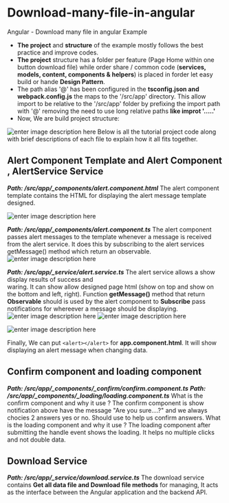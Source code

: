 

# Download-many-file-in-angular
Angular - Download many file in angular Example

 - **The project** and **structure** of the example mostly follows the best practice and improve codes.
 - **The project** structure has a folder per feature (Page Home within one button download file) while order share / common code (**services, models, content, components & helpers**) is placed in forder let easy build or hande **Design Pattern**. 
 - The path alias '@' has been configured in the **tsconfig.json and webpack.config.js** the maps to the '/src/app' directory. This allow import to be relative to the '/src/app' folder  by prefixing the import path with '@' removing the need to use long relative paths **like improt '.....'**
 - Now, We are build project structure:

![enter image description here](https://lh3.googleusercontent.com/iN0zqaDD4eKGC0VZjpfRvOidsNdVljuK_y7gB7UQZv_--81qiZ-3onzP7UAJMTSy5_1B3bqKQQ4Ozl_HGe_65z_ikgxnMoZ-2osIsbIE4l-ax3at6q3uARwyY2xbdhPmTOaI-29Ys4lIPhG2L9ER9YCEheP5zcl9eaAF-MZJ8YKNpqa4NpF_-0vspf1T5f87UB8P2ZtDbcVDLXmu-hvuzPe4QAbeB-_CvTEAZEteuVdIHuSQ6UjZfLJeETdYr8ViiuMIVuPCkJA2PDlZklZgVxt62XfXIakpCSbTbHGWm3Dle6RjV2voPRhnNPLENPl45ylkExq7TlbvFDglaaREffpOvJRxbadAwuirM-mVbfFH8Os5v5hFqkUOKaTQNaV066-OK8l__bgIt8QTmCLjRid3owz5bulB3098ww4yrJecwGzInwpEnnd_ir5_9kJslAhA0ZL1qtpl5C_EU2elu8EiM2SXMri5m5f9-S2aujO76jhs2CVc6bPpmari8yr7scFMYMESPlG-37-dlAEkmlzQaP14pgBKqjP5PQ7gLj8NeaFU40PCcfpr-CmgslIxyOwN-KdYCPlVY6UaP8A0c4E1zqHzMrPmLxoYG2LJE9Yin8CALppIFDt3M1gq9oMOnziAqNH7Z3_-Np_K94yTMbTsuvz8ZHBvMH2GHb3B48nhgicgcaaGxBumo5FjJjo_XcDvGWmO50mZmmv8Af36UTGS4U7O8U0f4Z1dxTS--Uh2BpltFpxZzj0NO4dgTg=w262-h384-no?authuser=0)
Below is all the tutorial project code along with brief descriptions of each file to explain how it all fits together.
## Alert Component Template and Alert Component ,  AlertService Service
***Path: /src/app/_components/alert.component.html***
The alert component template contains the HTML for displaying the alert message template designed.

![enter image description here](https://lh3.googleusercontent.com/j4NebTrs3aRc8a-jBxAReW8ieJ20A8qcnqkvrOr6C5BjduJCIA89p-WC5ZuBqTqCaBzAFLseAKBhXA3L4tKF0LCaGIf0y25EVrcdzGIuurqmiVqZ87fQSr5nuXiyXRfrYhr1tosN_DEktf0WH0WaN6dPeiXisqumLlGfOxvurlh_nKyMWz4EuJy77x2nbOcbykP_aahRZ-3CDuR14Icv5ahhVrhfapGLBKfDwsv12LDA9EPIulyI-Hz9GngBAMgVcl01zvUIxD7h3K8mG_dMey0Dbh-iQrGofXlSUrId8ETlFMSAXEP4HnRe8-xfJstQUub4syB9X6Ab5OlNa4RxlFLsQKXlafVrujA9PRLNx4wQghNwthSf8Qton2tOgQSdEd6pD60b6HuuklCUKH2WEyR7Qk-1-AcoVqHHbon3hkDw0LQkTzMAkJ5bV7C2ax3Dki6SumF6sf3SsNWcZaMMZuRw5LaRWopjmX3GzfiGg4W7tPa0Id8X5WHp3wxRRBwbjH0quuigljlSYTow8nARIVyj6QoBI_TTMP_OU1GdaGXYIjsOXo3zVsW3cM9jWqvqMZ3rXzUW3aHG3EzVplkf-jkGDoqPo1-VC79fbJX8k8Ha0THvLbKALnYHy8BGC1fvoqSW0lCh_Pt50AUlafDrXIZtMvnnc_PEHxMeb72hvEYhCycWhFNioi-kHZIXVMYOeRRf8QHyhxyIUzH7iCZuQz_eOloGKI2xRk3guUiCFhDodPI2CTns56xwX_4utQ=w2454-h218-no?authuser=0)


***Path: /src/app/_components/alert.component.ts***
The alert component passes alert messages to the template whenever a message is received from the alert service. It does this by subscribing to the alert services getMessage()  method which return an observable.
  ![enter image description here](https://lh3.googleusercontent.com/rrV52ZcSPMC1R0XkNwCiNCNERfzn40F6zuZjWwJyMKPh_Sjae_gQ7owa9LflIGWgChlHBOo-FubcSeA0lHYT1irVG5KXJyE86ZmHQD5M2CRuZPAGgcN4vP1pWKvwma1gI2fWvkNTh622d10KJKB98JlqC38U141Xy7xG0cNWvJ3IFZgE5R6Ahoq_VZDrpFQuo8kwZYm6zkC6tMfHgz5Uidqj6ZETYrPc6jXwnNwmTx_Xra-zg9r0i0WidxM0leBTrPjE0zTnTRXz6J11YeE2HFLaM0Mfji4VEjqg_IohK0-xrNnNc2MWD46wZKk86LM57fNwAhzJ_sNT_PEjCitfnHJFruA3OHgzydQdZM78B2K7XlNq_MLEVFMN5blzKIP90qWdnUlhwIIVAIS8HpiAN8Orpb6-w2pUgN7XF8K0qiih6YFiufeDNspupPZre854Ipv80_eDQo5AsXWTLLIq9ElqelX_AkKG41Mu7R24rosFYRWjSl9YUkHAoYqr0cRYDCpB0_5fipjo_6MJdRLJ2MIUKWrVk_Z75ovnMGGg9Tn94PnsckKSggWESoa5t4o-WOMFb32rmoXnRf0frcKDS_S_0T4-_FBe4eI-jEbSva3dfYLSllXUEJ9t8OGPvsgxb_HiKmhTIMeB6xBBhs5HYPV-wBPurxePyRnHs5pj4RrPCdw9XBE_6tmTv9C_6lHi24NOK1_Io_oHQsapDP211oMrIDgH3PsCISrWnJI56CMsdI3tzCcFlqE7cs3_Rw=w1214-h1142-no?authuser=0%22%29,%20url%28%22https://lh3.googleusercontent.com/rrV52ZcSPMC1R0XkNwCiNCNERfzn40F6zuZjWwJyMKPh_Sjae_gQ7owa9LflIGWgChlHBOo-FubcSeA0lHYT1irVG5KXJyE86ZmHQD5M2CRuZPAGgcN4vP1pWKvwma1gI2fWvkNTh622d10KJKB98JlqC38U141Xy7xG0cNWvJ3IFZgE5R6Ahoq_VZDrpFQuo8kwZYm6zkC6tMfHgz5Uidqj6ZETYrPc6jXwnNwmTx_Xra-zg9r0i0WidxM0leBTrPjE0zTnTRXz6J11YeE2HFLaM0Mfji4VEjqg_IohK0-xrNnNc2MWD46wZKk86LM57fNwAhzJ_sNT_PEjCitfnHJFruA3OHgzydQdZM78B2K7XlNq_MLEVFMN5blzKIP90qWdnUlhwIIVAIS8HpiAN8Orpb6-w2pUgN7XF8K0qiih6YFiufeDNspupPZre854Ipv80_eDQo5AsXWTLLIq9ElqelX_AkKG41Mu7R24rosFYRWjSl9YUkHAoYqr0cRYDCpB0_5fipjo_6MJdRLJ2MIUKWrVk_Z75ovnMGGg9Tn94PnsckKSggWESoa5t4o-WOMFb32rmoXnRf0frcKDS_S_0T4-_FBe4eI-jEbSva3dfYLSllXUEJ9t8OGPvsgxb_HiKmhTIMeB6xBBhs5HYPV-wBPurxePyRnHs5pj4RrPCdw9XBE_6tmTv9C_6lHi24NOK1_Io_oHQsapDP211oMrIDgH3PsCISrWnJI56CMsdI3tzCcFlqE7cs3_Rw=w327-h308-no?authuser=0)
    

***Path: /src/app/_service/alert.service.ts***
The alert service allows a show display results of success and  
waring. It can show allow designed page html (show on top and show on the bottom and left, right).
Function **getMessage()** method that return **Observable** should is used by the alert component to **Subscribe** pass notifications for whereever a message should be displaying.
![enter image description here](https://lh3.googleusercontent.com/UinvE71g4TOf2i0wLlvHTdfZ1H2c1EvHC-i3C3RLowvrp9fBjHtGnTUaEzuPmDCTcR_FBiNQ2rfSSCe6282hjx8F3f9HUnDuP1tIuEKnhCmY8a4rh32jofaICB8cEvtas3PgSJZQzJkYq26svRrdLToxeYjReegRgjwyhfKp3FX3a63eokIzTRFbac5GiIAlCN6x1XB2sM6NuUWkPW_UwnDxE2mFGF6CHtS7sgxta59Fyv-CK1ypjn1nji5NS4kEE9D8UAnEaLln7Dy2jjEGg03IuQSNYsrQOAbdsAgXU5T9vmsB4XLbeiLpelimZLTt092C3GbWUydWAnqCTT1yn4YPxyIDEn2U-qeP-OrhQkZS0Ksr3GJEC4VSmoxD39C_NPWslaByApbl6X7jqwFgt-TDE2xL3igGZ9gkVtxylEUvOcNFgUYYdZzC7-zfjm3ttx2LtLt6jkXKyDtLB6qsqstLlnIZCmzOmTFH9yZe3MDYNjWtwK2lqhWmk-zXiis9guea-EfP5QLru4SbtbiyqS9adP3kkSxuKwJ7rxCJQviIjaEdCY58UUMzJ2d3No_jcnG0exzjAqwlGb8pjCKCHVtcb8YrQ0WlQqzdkTzrUuuh7389_PWoOqlUoC6OgmtFt0me1dIQBlqsyPwjF-8jWIm9Ks5hQmLLBgitiTvCwDo1EhOxIIx2Ddw_0ZXF3vu9lVm8cD9VOXoS1Ovb8oLjp9t1V35g2nfqa8XRcpxPK33ojOWp5Hx0ZuzRjGzrdw=w538-h384-no?authuser=0)
![enter image description here](https://lh3.googleusercontent.com/MpZBu593h58lMJZKwqRCJ7rMkUIgG_D-AnrVV67ppGR2sRTQie5D6lCR2toHVAcK1KA8BxlFUZlWMiD1_obyrzdR0UUmiHvq5Y3vbSKtkGYtRd-piuJFPedAPlQd7lxpsKUTSsYyJN7W5v5-5bNs2TuTDnUX_o5nFQSSAUZeLoku1cLR1jqjhAlaLTo1CWFOyrAeawSnG678c2T-lBejgWzm718w5CXmvAXyZaPUeKhnb1GBrdfqHP6FxCztNrjU9d1cDuJ3DnTEg8aOQFvGK35hOUNs-zU-Dl853A7-fSugot9ldG9oJh7gqpI1n1-LotNI4vszkPX8sNpya7yYjd6iXrrRf88baou6B7nIS3w_RuzJBUw3TxVzzOreo61pLEyhLaGIWvca1J0-WP81cI7OlK5JID4sQvnddoSys1BfpsJJ-fc_K-3Tnhh7FY8l2GiYy_QVbZzeL2WiLRUUE6aqmojU_vpeid0D-48AQ-t3QrJAngsI5hFCleFwyljXvZRmt6PZm35CSqwk3l4vtcGf7bICZK6r-GjAzBOCyfqbGay55q6ToMdqB3ecLPhWch4AkrwZ3Y8XiruRg6mZP_cFLVggTGiPJ4W_LLvADhxNPiIka7Pu0oaT_A3ECRoFlCQ8r8W2o7JOPG9Ns7nZliGRctgNrES0tyTBhswwGxOTTYJzcTuNjw7_XIswLS7MEy_Dg-GmANTUlMq678dqXowuBPDmW_UC6eixeJXfjyvtvGh3SyELMTlCZhUZoQ=w576-h384-no?authuser=0)

![enter image description here](https://lh3.googleusercontent.com/Hka_vxySq7fnEbKAwxtKSfe8CoYCCnI1m6yU0XuXI5lUKd0Csr4P1h6xBoVtjy4PCt53B3GEIZSl85IoANfSiPWnWhAHomDiMD31GhPg6Gh2aIk_NSy1BtPEw6A4Ug8LAlp-psH3Z2l5nj0QLXSJO8WH0D7oGYE84oEkNoKlFAapYXvnMF1-W5Ym0JODkphywHpq2w4sCuMqYVUmrm246qKQ52jDzwDgbFUxw5tzMTFRW5Ospfd-LowE0wIJkNu8zDAlw5g7pE1K0aFYhdc2D-yEihmjel-ThMpJSfSKz93cjGyEPRcWLCemG8OyF1wI0FziS-xKYUT28bcqI7sY0sDigmIxvdgSJHbN8xA8pnxzERRRaMTfMLoHN_r-oorIjnil56e7XuCfN2RVAvwFLOel7kqLSUAjkmPe4Vq2BYet3jcdd4xrh1T1cJk9CH9bttNWYWVbEjtt9Ixv5ac8q_5hOCQC65nk8tmc8sNRwQoxZVy6Z7Gn0TZvo4d7ZxvM5SknpPtRpZ5vkp3IlkVC1qoAEvXpMs1Pzlniiu5jYKgHZQgjP8SlrRKKNM02MUZf6muB5hisoaYmQ5Zq75Ju0PFQUq80uHAjsJOrkyAeBBOeJoOBHt6VT9PArkUlaI26A9I7ZHwsgUe3EximxpFj1fDYBnMaXxX_4bMQ3SWF_7hlMlRYjnzXI5cME4KnUlj7QU7u1le382fqn2iM9XTR_6coFlyetzFSNwr4bacJ2vb7wz6T8FVuaVT7LM75Sw=w818-h300-no?authuser=0)

Finally, We can put  `<alert></alert>`  for **app.component.html**. It will show displaying an alert message when changing data.

## Confirm component and loading component
_**Path: /src/app/_components/_confirm/confirm.component.ts**_
_**Path: /src/app/_components/_loading/loading.component.ts**_
What is the confirm component and why it use ?
The confirm component is show notification above have the message "Are you sure....?" and we always chocies 2 answers yes or no. Should use to help us confirm answers.
What is the loading component and why it use ?
The loading component after submitting the handle event shows the loading. It helps no multiple clicks and not  double data. 

## Download Service

***Path: /src/app/_service/download.service.ts***
The download service contains  **Get all data file and Download file methods** for managing, It acts as the interface between the Angular application and the backend API.
